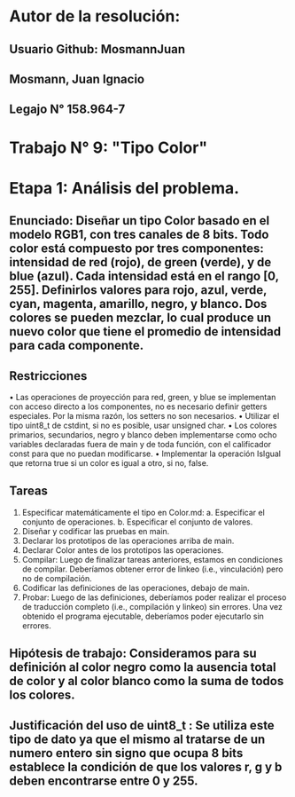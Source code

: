 # Autor de la resolución:
## Usuario Github: MosmannJuan
## Mosmann, Juan Ignacio
## Legajo N° 158.964-7

# Trabajo N° 9: "Tipo Color"

# Etapa 1: Análisis del problema.
## Enunciado: Diseñar un tipo Color basado en el modelo RGB1, con tres canales de 8 bits. Todo color está compuesto por tres componentes: intensidad de red (rojo), de green (verde), y de blue (azul). Cada intensidad está en el rango [0, 255]. Definirlos valores para rojo, azul, verde, cyan, magenta, amarillo, negro, y blanco. Dos colores se pueden mezclar, lo cual produce un nuevo color que tiene el promedio de intensidad para cada componente.

## Restricciones
• Las operaciones de proyección para red, green, y blue se implementan con acceso directo a los componentes, no es necesario definir getters especiales. Por la misma razón, los setters no son necesarios.
• Utilizar el tipo uint8_t de cstdint, si no es posible, usar unsigned char.
• Los colores primarios, secundarios, negro y blanco deben implementarse como ocho variables declaradas fuera de main y de toda función, con el calificador const para que no puedan modificarse.
• Implementar la operación IsIgual que retorna true si un color es igual a otro, si no, false.

## Tareas
1. Especificar matemáticamente el tipo en Color.md:
a. Especificar el conjunto de operaciones.
b. Especificar el conjunto de valores.
2. Diseñar y codificar las pruebas en main.
3. Declarar los prototipos de las operaciones arriba de main.
4. Declarar Color antes de los prototipos las operaciones.
5. Compilar: Luego de finalizar tareas anteriores, estamos en condiciones de compilar. Deberíamos obtener error de linkeo (i.e., vinculación) pero no de compilación.
6. Codificar las definiciones de las operaciones, debajo de main.
7. Probar: Luego de las definiciones, deberíamos poder realizar el proceso de traducción completo (i.e., compilación y linkeo) sin errores. Una vez obtenido el programa ejecutable, deberíamos poder ejecutarlo sin errores.

## Hipótesis de trabajo: Consideramos para su definición al color negro como la ausencia total de color y al color blanco como la suma de todos los colores. 

## Justificación del uso de uint8_t : Se utiliza este tipo de dato ya que el mismo al tratarse de un numero entero sin signo que ocupa 8 bits establece la condición de que los valores  r, g y b deben encontrarse entre 0 y 255.
